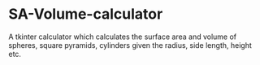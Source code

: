 # SA-Volume-calculator

A tkinter calculator which calculates the surface area and volume of spheres, square pyramids, cylinders given the radius, side length, height etc.
